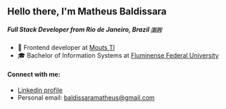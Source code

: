 ## Hello there, I'm Matheus Baldissara
##### Full Stack Developer from Rio de Janeiro, Brazil 🇧🇷
- 💼 Frontend developer at [Mouts TI](https://mouts.info/)
- 🎓 Bachelor of Information Systems at [Fluminense Federal University](https://www.uff.br/) 

#### Connect with me:
- [Linkedin profile](https://linkedin.com/in/baldissaramatheus)
- Personal email: baldissaramatheus@gmail.com
